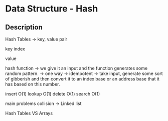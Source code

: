 # Data Structure - Hash


## Description
Hash Tables -> key, value pair

key
index

value

hash function
-> we give it an input and the function generates some random pattern.
-> one way
-> idempotent
-> take input, generate some sort of gibberish and then convert it to an index base or an address base that it has based on this number.

insert O(1)
lookup O(1)
delete O(1)
search O(1)

main problems
collision
-> Linked list

Hash Tables VS Arrays


